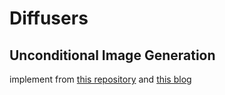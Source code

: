 # Diffusers 
## Unconditional Image Generation
implement from [this repository](https://github.com/huggingface/diffusers) and [this blog](https://huggingface.co/blog/annotated-diffusion)

